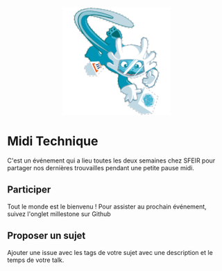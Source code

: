 <p align="center">
  <img src="images/header.png" width="250px" height="250px">
</p>

# Midi Technique

C'est un événement qui a lieu toutes les deux semaines chez SFEIR pour partager
nos dernières trouvailles pendant une petite pause midi.

## Participer

Tout le monde est le bienvenu ! Pour assister au prochain événement, suivez
l'onglet millestone sur Github

## Proposer un sujet

Ajouter une issue avec les tags de votre sujet avec une description et le temps
de votre talk.
